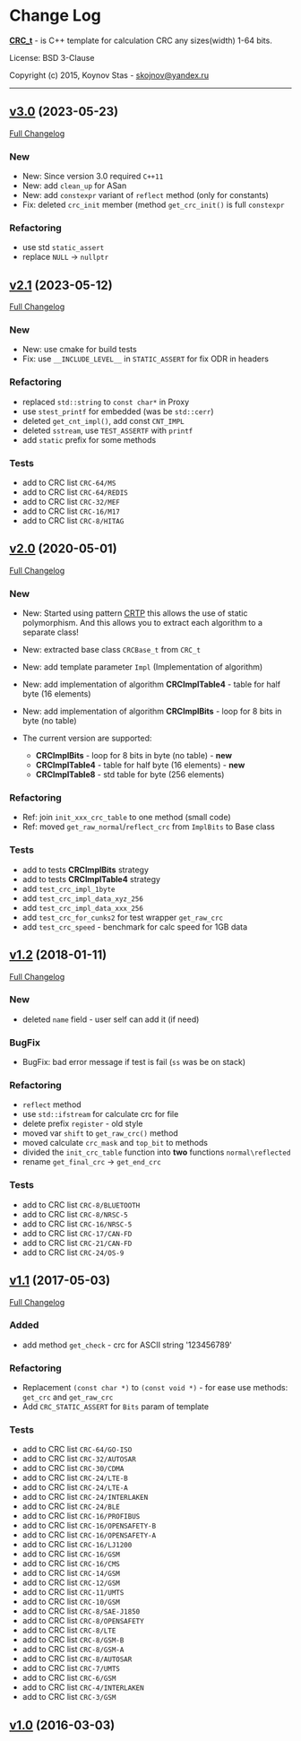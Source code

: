 # Change Log


[**CRC_t**](https://github.com/KoynovStas/CRC_t) - is C++ template for calculation CRC any sizes(width) 1-64 bits.

License: BSD 3-Clause

Copyright (c) 2015, Koynov Stas - skojnov@yandex.ru



---
## [v3.0](https://github.com/KoynovStas/CRC_t/tree/v3.0) (2023-05-23)
[Full Changelog](https://github.com/KoynovStas/CRC_t/compare/v2.1...v3.0)


### New
 - New: Since version 3.0 required `C++11`
 - New: add `clean_up` for ASan
 - New: add `constexpr` variant of `reflect` method (only for constants)
 - Fix: deleted `crc_init` member (method `get_crc_init()` is full `constexpr`


### Refactoring
 - use std `static_assert`
 - replace `NULL` -> `nullptr`




## [v2.1](https://github.com/KoynovStas/CRC_t/tree/v2.1) (2023-05-12)
[Full Changelog](https://github.com/KoynovStas/CRC_t/compare/v2.0...v2.1)


### New
 - New: use cmake for build tests
 - Fix: use `__INCLUDE_LEVEL__` in `STATIC_ASSERT` for fix ODR in headers


### Refactoring
 - replaced `std::string` to `const char*` in Proxy
 - use `stest_printf` for embedded (was be `std::cerr`)
 - deleted `get_cnt_impl()`, add const `CNT_IMPL`
 - deleted `sstream`, use `TEST_ASSERTF` with `printf`
 - add `static` prefix for some methods


### Tests
 - add to CRC list `CRC-64/MS`
 - add to CRC list `CRC-64/REDIS`
 - add to CRC list `CRC-32/MEF`
 - add to CRC list `CRC-16/M17`
 - add to CRC list `CRC-8/HITAG`




## [v2.0](https://github.com/KoynovStas/CRC_t/tree/v2.0) (2020-05-01)
[Full Changelog](https://github.com/KoynovStas/CRC_t/compare/v1.2...v2.0)


### New
- New: Started using pattern [CRTP](https://en.wikipedia.org/wiki/Curiously_recurring_template_pattern) this allows the use of static polymorphism. And this allows you to extract each algorithm to a separate class!
- New: extracted base class `CRCBase_t` from `CRC_t`
- New: add template parameter `Impl` (Implementation of algorithm)
- New: add implementation of algorithm **CRCImplTable4** - table for half byte (16 elements)
- New: add implementation of algorithm **CRCImplBits** - loop for 8 bits in byte (no table)

- The current version are supported:
   * **CRCImplBits** - loop for 8 bits in byte (no table) - **new**
   * **CRCImplTable4** - table for half byte (16 elements) - **new**
   * **CRCImplTable8** - std table for byte (256 elements)


### Refactoring
- Ref: join `init_xxx_crc_table` to one method (small code)
- Ref: moved `get_raw_normal`/`reflect_crc` from `ImplBits` to Base class


### Tests
 - add to tests **CRCImplBits** strategy
 - add to tests **CRCImplTable4** strategy
 - add `test_crc_impl_1byte`
 - add `test_crc_impl_data_xyz_256`
 - add `test_crc_impl_data_xxx_256`
 - add `test_crc_for_cunks2` for test wrapper `get_raw_crc`
 - add `test_crc_speed` - benchmark for calc speed for 1GB data




## [v1.2](https://github.com/KoynovStas/CRC_t/tree/v1.2) (2018-01-11)
[Full Changelog](https://github.com/KoynovStas/CRC_t/compare/v1.1...v1.2)



### New
- deleted `name` field - user self can add it (if need)


### BugFix
 - BugFix: bad error message if test is fail (`ss` was be on stack)


### Refactoring
 - `reflect` method
 - use `std::ifstream` for calculate crc for file
 - delete prefix `register` - old style
 - moved var `shift` to `get_raw_crc()` method
 - moved calculate `crc_mask` and `top_bit` to methods
 - divided the `init_crc_table` function into **two** functions `normal\reflected`
 - rename `get_final_crc` -> `get_end_crc`


### Tests
 - add to CRC list `CRC-8/BLUETOOTH`
 - add to CRC list `CRC-8/NRSC-5`
 - add to CRC list `CRC-16/NRSC-5`
 - add to CRC list `CRC-17/CAN-FD`
 - add to CRC list `CRC-21/CAN-FD`
 - add to CRC list `CRC-24/OS-9`




## [v1.1](https://github.com/KoynovStas/CRC_t/tree/v1.1) (2017-05-03)
[Full Changelog](https://github.com/KoynovStas/CRC_t/compare/v1.0...v1.1)


### Added
- add method `get_check` - crc for ASCII string '123456789'


### Refactoring
 - Replacement `(const char *)` to `(const void *)` - for ease use methods: `get_crc` and `get_raw_crc`
 - Add `CRC_STATIC_ASSERT` for `Bits` param of template


### Tests
 - add to CRC list `CRC-64/GO-ISO`
 - add to CRC list `CRC-32/AUTOSAR`
 - add to CRC list `CRC-30/CDMA`
 - add to CRC list `CRC-24/LTE-B`
 - add to CRC list `CRC-24/LTE-A`
 - add to CRC list `CRC-24/INTERLAKEN`
 - add to CRC list `CRC-24/BLE`
 - add to CRC list `CRC-16/PROFIBUS`
 - add to CRC list `CRC-16/OPENSAFETY-B`
 - add to CRC list `CRC-16/OPENSAFETY-A`
 - add to CRC list `CRC-16/LJ1200`
 - add to CRC list `CRC-16/GSM`
 - add to CRC list `CRC-16/CMS`
 - add to CRC list `CRC-14/GSM`
 - add to CRC list `CRC-12/GSM`
 - add to CRC list `CRC-11/UMTS`
 - add to CRC list `CRC-10/GSM`
 - add to CRC list `CRC-8/SAE-J1850`
 - add to CRC list `CRC-8/OPENSAFETY`
 - add to CRC list `CRC-8/LTE`
 - add to CRC list `CRC-8/GSM-B`
 - add to CRC list `CRC-8/GSM-A`
 - add to CRC list `CRC-8/AUTOSAR`
 - add to CRC list `CRC-7/UMTS`
 - add to CRC list `CRC-6/GSM`
 - add to CRC list `CRC-4/INTERLAKEN`
 - add to CRC list `CRC-3/GSM`


## [v1.0](https://github.com/KoynovStas/CRC_t/tree/v1.0) (2016-03-03)
